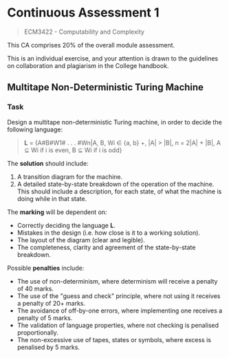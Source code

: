 # Continuous Assessment 1

> ECM3422 - Computability and Complexity

This CA comprises 20% of the overall module assessment. 

This is an individual exercise, and your attention is drawn to the guidelines on collaboration and plagiarism in the College handbook.

## Multitape Non-Deterministic Turing Machine

### Task

Design a multitape non-deterministic Turing machine, in order to decide the following language:

> **L** = {A#B#W1# . . . #Wn|A, B, Wi ∈ {a, b} +, |A| > |B|, n = 2|A| + |B|, A ⊆ Wi if i is even, B ⊆ Wi if i is odd}

The **solution** should include:

1. A transition diagram for the machine.
2. A detailed state-by-state breakdown of the operation of the machine. This should include a description, for each state, of what the machine is doing while in that state.

The **marking** will be dependent on:

- Correctly deciding the language **L**.
- Mistakes in the design (i.e. how close is it to a working solution).
- The layout of the diagram (clear and legible).
- The completeness, clarity and agreement of the state-by-state breakdown.

Possible **penalties** include:

- The use of non-determinism, where determinism will receive a penalty of 40 marks.
- The use of the "guess and check" principle, where not using it receives a penalty of 20+ marks.
- The avoidance of off-by-one errors, where implementing one receives a penalty of 5 marks.
- The validation of language properties, where not checking is penalised proportionally.
- The non-excessive use of tapes, states or symbols, where excess is penalised by 5 marks.
